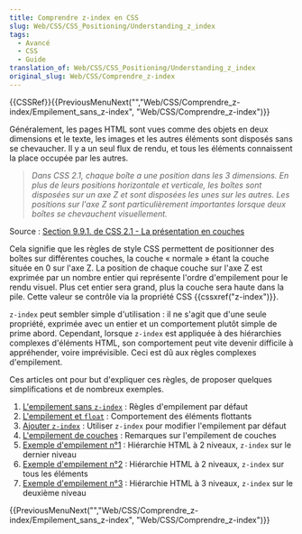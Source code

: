 ```yaml
---
title: Comprendre z-index en CSS
slug: Web/CSS/CSS_Positioning/Understanding_z_index
tags:
  - Avancé
  - CSS
  - Guide
translation_of: Web/CSS/CSS_Positioning/Understanding_z_index
original_slug: Web/CSS/Comprendre_z-index
---
```

{{CSSRef}}{{PreviousMenuNext("","Web/CSS/Comprendre_z-index/Empilement_sans_z-index", "Web/CSS/Comprendre_z-index")}}

Généralement, les pages HTML sont vues comme des objets en deux dimensions et le texte, les images et les autres éléments sont disposés sans se chevaucher. Il y a un seul flux de rendu, et tous les éléments connaissent la place occupée par les autres.

> _Dans CSS 2.1, chaque boîte a une position dans les 3 dimensions. En plus de leurs positions horizontale et verticale, les boîtes sont disposées sur un axe Z et sont disposées les unes sur les autres. Les positions sur l'axe Z sont particulièrement importantes lorsque deux boîtes se chevauchent visuellement._

Source : [Section 9.9.1. de CSS 2.1 - La présentation en couches](https://www.w3.org/TR/CSS2/visuren.html#z-index)

Cela signifie que les règles de style CSS permettent de positionner des boîtes sur différentes couches, la couche « normale » étant la couche située en 0 sur l'axe Z. La position de chaque couche sur l'axe Z est exprimée par un nombre entier qui représente l'ordre d'empilement pour le rendu visuel. Plus cet entier sera grand, plus la couche sera haute dans la pile. Cette valeur se contrôle via la propriété CSS {{cssxref("z-index")}}.

`z-index` peut sembler simple d'utilisation : il ne s'agit que d'une seule propriété, exprimée avec un entier et un comportement plutôt simple de prime abord. Cependant, lorsque `z-index` est appliquée à des hiérarchies complexes d'éléments HTML, son comportement peut vite devenir difficile à appréhender, voire imprévisible. Ceci est dû aux règles complexes d'empilement.

Ces articles ont pour but d'expliquer ces règles, de proposer quelques simplifications et de nombreux exemples.

1.  [L'empilement sans `z-index`](/fr/docs/Web/CSS/Comprendre_z-index/Empilement_sans_z-index) : Règles d'empilement par défaut
2.  [L'empilement et `float`](/fr/docs/Web/CSS/Comprendre_z-index/Empilement_et_float) : Comportement des éléments flottants
3.  [Ajouter `z-index`](/fr/docs/Web/CSS/Comprendre_z-index/Ajout_de_z-index) : Utiliser `z-index` pour modifier l'empilement par défaut
4.  [L'empilement de couches](/fr/docs/Web/CSS/Comprendre_z-index/Empilement_de_couches) : Remarques sur l'empilement de couches
5.  [Exemple d'empilement n°1](/fr/docs/Web/CSS/Comprendre_z-index/Exemple_1) : Hiérarchie HTML à 2 niveaux, `z-index` sur le dernier niveau
6.  [Exemple d'empilement n°2](/fr/docs/Web/CSS/Comprendre_z-index/Exemple_2) : Hiérarchie HTML à 2 niveaux, `z-index` sur tous les éléments
7.  [Exemple d'empilement n°3](/fr/docs/Web/CSS/Comprendre_z-index/Exemple_3) : Hiérarchie HTML à 3 niveaux, `z-index` sur le deuxième niveau

{{PreviousMenuNext("","Web/CSS/Comprendre_z-index/Empilement_sans_z-index", "Web/CSS/Comprendre_z-index")}}
